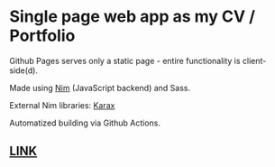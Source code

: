# Single page web app as my CV / Portfolio

Github Pages serves only a static page - entire functionality is client-side(d).

Made using [Nim](https://nim-lang.org/) (JavaScript backend) and Sass.

External Nim libraries: [Karax](https://github.com/pragmagic/karax)

Automatized building via Github Actions.

## [LINK](https://adokitkat.github.io)
